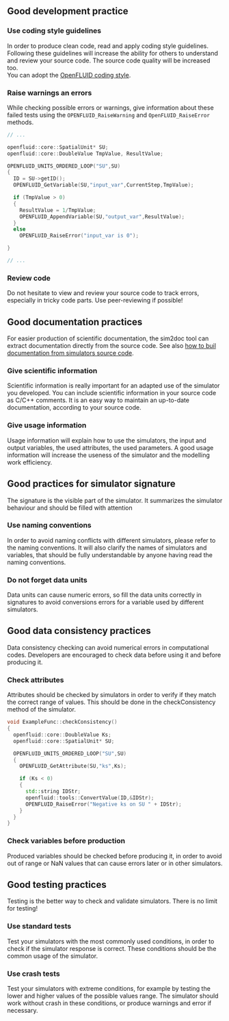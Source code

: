 
## Good development practice

### Use coding style guidelines

In order to produce clean code, read and apply coding style guidelines. Following these guidelines will increase the ability for others to understand and review your source code. The source code quality will be increased too.  
You can adopt the [OpenFLUID coding style](../scidev/codestyle.md).


### Raise warnings an errors

While checking possible errors or warnings, give information about these failed tests using the `OPENFLUID_RaiseWarning` and `OpenFLUID_RaiseError` methods.

```cpp
// ...

openfluid::core::SpatialUnit* SU;
openfluid::core::DoubleValue TmpValue, ResultValue;

OPENFLUID_UNITS_ORDERED_LOOP("SU",SU)
{  
  ID = SU->getID();
  OPENFLUID_GetVariable(SU,"input_var",CurrentStep,TmpValue);

  if (TmpValue > 0)
  {
    ResultValue = 1/TmpValue;
    OPENFLUID_AppendVariable(SU,"output_var",ResultValue);
  }
  else
    OPENFLUID_RaiseError("input_var is 0");

}

// ...
```

### Review code

Do not hesitate to view and review your source code to track errors, especially in tricky code parts. Use peer-reviewing if possible!

## Good documentation practices

For easier production of scientific documentation, the sim2doc tool can extract documentation directly from the source code. See also [how to buil documentation from simulators source code](../scidev/simdoc.md).

### Give scientific information

Scientific information is really important for an adapted use of the simulator you developed. You can include scientific information in your source code as C/C++ comments. It is an easy way to maintain an up-to-date documentation, according to your source code.

### Give usage information

Usage information will explain how to use the simulators, the input and output variables, the used attributes, the used parameters. A good usage information will increase the useness of the simulator and the modelling work efficiency.

## Good practices for simulator signature

The signature is the visible part of the simulator. It summarizes the simulator behaviour and should be filled with attention

### Use naming conventions

In order to avoid naming conflicts with different simulators, please refer to the naming conventions. It will also clarify the names of simulators and variables, that should be fully understandable by anyone having read the naming conventions.

### Do not forget data units

Data units can cause numeric errors, so fill the data units correctly in signatures to avoid conversions errors for a variable used by different simulators.

## Good data consistency practices

Data consistency checking can avoid numerical errors in computational codes. Developers are encouraged to check data before using it and before producing it.

### Check attributes

Attributes should be checked by simulators in order to verify if they match the correct range of values. This should be done in the checkConsistency method of the simulator.

```cpp
void ExampleFunc::checkConsistency()
{
  openfluid::core::DoubleValue Ks;
  openfluid::core::SpatialUnit* SU;

  OPENFLUID_UNITS_ORDERED_LOOP("SU",SU)
  {
    OPENFLUID_GetAttribute(SU,"ks",Ks);

    if (Ks < 0)
    {
      std::string IDStr;
      openfluid::tools::ConvertValue(ID,&IDStr);
      OPENFLUID_RaiseError("Negative ks on SU " + IDStr);
    }
  }
}
```

### Check variables before production

Produced variables should be checked before producing it, in order to avoid out of range or NaN values that can cause errors later or in other simulators.

## Good testing practices

Testing is the better way to check and validate simulators. There is no limit for testing!

### Use standard tests

Test your simulators with the most commonly used conditions, in order to check if the simulator response is correct. These conditions should be the common usage of the simulator.

### Use crash tests

Test your simulators with extreme conditions, for example by testing the lower and higher values of the possible values range. The simulator should work without crash in these conditions, or produce warnings and error if necessary.
